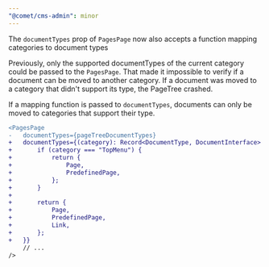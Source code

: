 ```yaml
---
"@comet/cms-admin": minor
---
```


The `documentTypes` prop of `PagesPage` now also accepts a function mapping categories to document types

Previously, only the supported documentTypes of the current category could be passed to the `PagesPage`.
That made it impossible to verify if a document can be moved to another category.
If a document was moved to a category that didn't support its type, the PageTree crashed.

If a mapping function is passed to `documentTypes`, documents can only be moved to categories that support their type.

```diff
<PagesPage
-   documentTypes={pageTreeDocumentTypes}
+   documentTypes={(category): Record<DocumentType, DocumentInterface> => {
+       if (category === "TopMenu") {
+           return {
+               Page,
+               PredefinedPage,
+           };
+       }
+
+       return {
+           Page,
+           PredefinedPage,
+           Link,
+       };
+   }}
    // ...
/>
```
